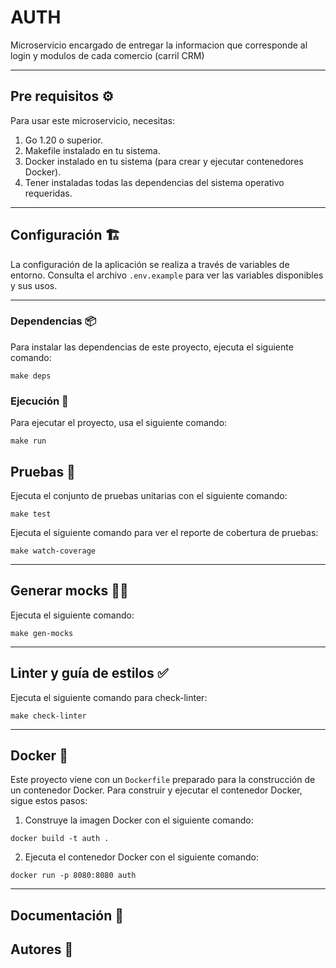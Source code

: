 # AUTH

Microservicio encargado de entregar la informacion que corresponde al login y modulos de cada comercio (carril CRM)

---

## Pre requisitos ⚙️

Para usar este microservicio, necesitas:

1. Go 1.20 o superior.
2. Makefile instalado en tu sistema.
3. Docker instalado en tu sistema (para crear y ejecutar contenedores Docker).
4. Tener instaladas todas las dependencias del sistema operativo requeridas.

---

## Configuración 🏗️

La configuración de la aplicación se realiza a través de variables de entorno. Consulta el archivo `.env.example` para ver las variables disponibles y sus usos.

---

### Dependencias 📦️

Para instalar las dependencias de este proyecto, ejecuta el siguiente comando:

```shell
make deps
```

### Ejecución 🚀

Para ejecutar el proyecto, usa el siguiente comando:

```shell
make run
```

## Pruebas 🧪

Ejecuta el conjunto de pruebas unitarias con el siguiente comando:

```shell
make test
```

Ejecuta el siguiente comando para ver el reporte de cobertura de pruebas:

```shell
make watch-coverage
```

---

## Generar mocks 🧑‍💻

Ejecuta el siguiente comando:

```shell
make gen-mocks
```

---

## Linter y guía de estilos ✅

Ejecuta el siguiente comando para check-linter:

```shell
make check-linter
```

---

## Docker 🐳

Este proyecto viene con un `Dockerfile` preparado para la construcción de un contenedor Docker. Para construir y ejecutar el contenedor Docker, sigue estos pasos:

1. Construye la imagen Docker con el siguiente comando:

```shell
docker build -t auth .
```

2. Ejecuta el contenedor Docker con el siguiente comando:

```shell
docker run -p 8080:8080 auth
```

---

## Documentación 📝






## Autores 👷

